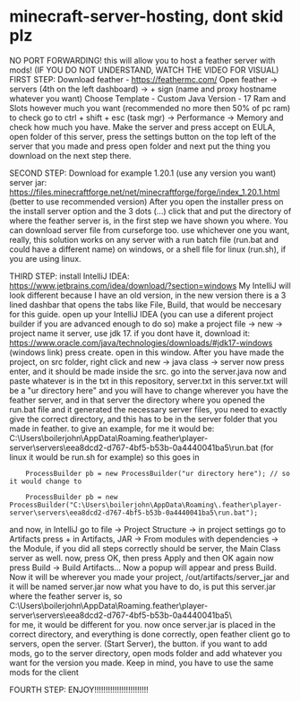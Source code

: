 # minecraft-server-hosting, dont skid plz
NO PORT FORWARDING!
this will allow you to host a feather server with mods! (IF YOU DO NOT UNDERSTAND, WATCH THE VIDEO FOR VISUAL)
FIRST STEP:
Download feather - https://feathermc.com/
Open feather -> servers (4th on the left dashboard) -> + sign (name and proxy hostname whatever you want) Choose Template - Custom
Java Version - 17
Ram and Slots however much you want (recommended no more then 50% of pc ram) to check go to ctrl + shift + esc (task mgr) -> Performance -> Memory and check how much you have.
Make the server and press accept on EULA,
open folder of this server, press the settings button on the top left of the server that you made and press open folder and next put the thing you download on the next step there.

SECOND STEP:
Download for example 1.20.1 (use any version you want) server jar: https://files.minecraftforge.net/net/minecraftforge/forge/index_1.20.1.html (better to use recommended version)
After you open the installer press on the install server option and the 3 dots (...) click that and put the directory of where the feather server is, in the first step we have shown you where.
You can download server file from curseforge too.
use whichever one you want, really, this solution works on any server with a run batch file (run.bat and could have a different name) on windows, or a shell file for linux (run.sh), if you are using linux.

THIRD STEP:
install IntelliJ IDEA: https://www.jetbrains.com/idea/download/?section=windows
My IntelliJ will look different because I have an old version, in the new version there is a 3 lined dashbar that opens the tabs like File, Build, that would be neccesary for this guide.
open up your IntelliJ IDEA (you can use a diferent project builder if you are advanced enough to do so)
make a project file -> new -> project
name it server, use jdk 17. if you dont have it, download it: https://www.oracle.com/java/technologies/downloads/#jdk17-windows (windows link)
press create. open in this window.
After you have made the project, on src folder, right click and new -> java class -> server
now press enter, and it should be made inside the src. go into the server.java now 
and paste whatever is in the txt in this repository, server.txt
in this server.txt will be a "ur directory here" and you will have to change wherever you have the feather server, and in that server the directory where you opened the run.bat file and it generated the necessary server files, you need to exactly
give the correct directory, and this has to be in the server folder that you made in feather.
to give an example, for me it would be:
C:\Users\boilerjohn\AppData\Roaming\.feather\player-server\servers\eea8dcd2-d767-4bf5-b53b-0a4440041ba5\run.bat (for linux it would be run.sh for example)
so this goes in 

        ProcessBuilder pb = new ProcessBuilder("ur directory here"); // so it would change to 
        
        ProcessBuilder pb = new ProcessBuilder("C:\Users\boilerjohn\AppData\Roaming\.feather\player-server\servers\eea8dcd2-d767-4bf5-b53b-0a4440041ba5\run.bat");


and now, in IntelliJ go to file -> Project Structure -> in project settings go to Artifacts press + in Artifacts, JAR -> From modules with dependencies -> the Module, if you did all steps correctly should be server, the Main Class server as well. now, press OK, then press Apply and then OK again now press Build -> Build Artifacts... Now a popup will appear and press Build. Now it will be wherever you made your project, /out/artifacts/server_jar and it will be named server.jar
now what you have to do, is put this server.jar where the feather server is, so 
C:\Users\boilerjohn\AppData\Roaming\.feather\player-server\servers\eea8dcd2-d767-4bf5-b53b-0a4440041ba5\    
for me, it would be different for you.
now once server.jar is placed in the correct directory, and everything is done correctly, open feather client go to servers, open the server. (Start Server), the button.
if you want to  add mods, go to the server directory, open mods folder and add whatever you want for the version you made.
Keep in mind, you have to use the same mods for the client 

FOURTH STEP:
ENJOY!!!!!!!!!!!!!!!!!!!!!!!!




